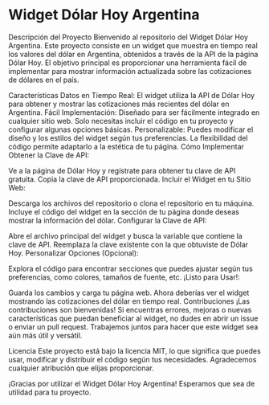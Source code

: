 # Widget Dólar Hoy Argentina
Descripción del Proyecto
Bienvenido al repositorio del Widget Dólar Hoy Argentina. Este proyecto consiste en un widget que muestra en tiempo real los valores del dólar en Argentina, obtenidos a través de la API de la página Dólar Hoy. El objetivo principal es proporcionar una herramienta fácil de implementar para mostrar información actualizada sobre las cotizaciones de dólares en el país.

Características
Datos en Tiempo Real: El widget utiliza la API de Dólar Hoy para obtener y mostrar las cotizaciones más recientes del dólar en Argentina.
Fácil Implementación: Diseñado para ser fácilmente integrado en cualquier sitio web. Solo necesitas incluir el código en tu proyecto y configurar algunas opciones básicas.
Personalizable: Puedes modificar el diseño y los estilos del widget según tus preferencias. La flexibilidad del código permite adaptarlo a la estética de tu página.
Cómo Implementar
Obtener la Clave de API:

Ve a la página de Dólar Hoy y regístrate para obtener tu clave de API gratuita.
Copia la clave de API proporcionada.
Incluir el Widget en tu Sitio Web:

Descarga los archivos del repositorio o clona el repositorio en tu máquina.
Incluye el código del widget en la sección de tu página donde deseas mostrar la información del dólar.
Configurar la Clave de API:

Abre el archivo principal del widget y busca la variable que contiene la clave de API.
Reemplaza la clave existente con la que obtuviste de Dólar Hoy.
Personalizar Opciones (Opcional):

Explora el código para encontrar secciones que puedes ajustar según tus preferencias, como colores, tamaños de fuente, etc.
¡Listo para Usar!:

Guarda los cambios y carga tu página web. Ahora deberías ver el widget mostrando las cotizaciones del dólar en tiempo real.
Contribuciones
¡Las contribuciones son bienvenidas! Si encuentras errores, mejoras o nuevas características que puedan beneficiar al widget, no dudes en abrir un issue o enviar un pull request. Trabajemos juntos para hacer que este widget sea aún más útil y versátil.

Licencia
Este proyecto está bajo la licencia MIT, lo que significa que puedes usar, modificar y distribuir el código según tus necesidades. Agradecemos cualquier atribución que elijas proporcionar.

¡Gracias por utilizar el Widget Dólar Hoy Argentina! Esperamos que sea de utilidad para tu proyecto.
